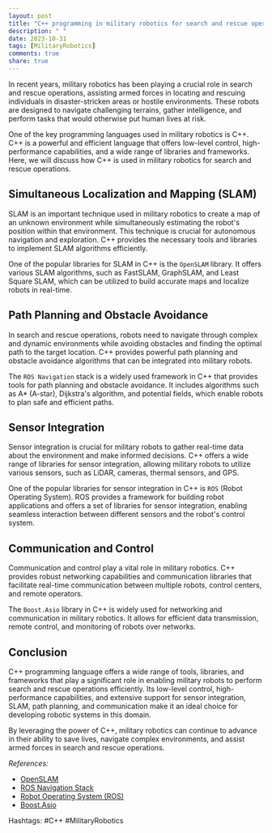 ```yaml
---
layout: post
title: "C++ programming in military robotics for search and rescue operations"
description: " "
date: 2023-10-31
tags: [MilitaryRobotics]
comments: true
share: true
---
```


In recent years, military robotics has been playing a crucial role in search and rescue operations, assisting armed forces in locating and rescuing individuals in disaster-stricken areas or hostile environments. These robots are designed to navigate challenging terrains, gather intelligence, and perform tasks that would otherwise put human lives at risk.

One of the key programming languages used in military robotics is C++. C++ is a powerful and efficient language that offers low-level control, high-performance capabilities, and a wide range of libraries and frameworks. Here, we will discuss how C++ is used in military robotics for search and rescue operations.

## Simultaneous Localization and Mapping (SLAM)

SLAM is an important technique used in military robotics to create a map of an unknown environment while simultaneously estimating the robot's position within that environment. This technique is crucial for autonomous navigation and exploration. C++ provides the necessary tools and libraries to implement SLAM algorithms efficiently.

One of the popular libraries for SLAM in C++ is the `OpenSLAM` library. It offers various SLAM algorithms, such as FastSLAM, GraphSLAM, and Least Square SLAM, which can be utilized to build accurate maps and localize robots in real-time.

## Path Planning and Obstacle Avoidance

In search and rescue operations, robots need to navigate through complex and dynamic environments while avoiding obstacles and finding the optimal path to the target location. C++ provides powerful path planning and obstacle avoidance algorithms that can be integrated into military robots.

The `ROS Navigation` stack is a widely used framework in C++ that provides tools for path planning and obstacle avoidance. It includes algorithms such as A* (A-star), Dijkstra's algorithm, and potential fields, which enable robots to plan safe and efficient paths.

## Sensor Integration

Sensor integration is crucial for military robots to gather real-time data about the environment and make informed decisions. C++ offers a wide range of libraries for sensor integration, allowing military robots to utilize various sensors, such as LiDAR, cameras, thermal sensors, and GPS.

One of the popular libraries for sensor integration in C++ is `ROS` (Robot Operating System). ROS provides a framework for building robot applications and offers a set of libraries for sensor integration, enabling seamless interaction between different sensors and the robot's control system.

## Communication and Control

Communication and control play a vital role in military robotics. C++ provides robust networking capabilities and communication libraries that facilitate real-time communication between multiple robots, control centers, and remote operators.

The `Boost.Asio` library in C++ is widely used for networking and communication in military robotics. It allows for efficient data transmission, remote control, and monitoring of robots over networks.

## Conclusion

C++ programming language offers a wide range of tools, libraries, and frameworks that play a significant role in enabling military robots to perform search and rescue operations efficiently. Its low-level control, high-performance capabilities, and extensive support for sensor integration, SLAM, path planning, and communication make it an ideal choice for developing robotic systems in this domain.

By leveraging the power of C++, military robotics can continue to advance in their ability to save lives, navigate complex environments, and assist armed forces in search and rescue operations.

*References:*
- [OpenSLAM](https://openslam-org.github.io/)
- [ROS Navigation Stack](http://wiki.ros.org/navigation)
- [Robot Operating System (ROS)](https://www.ros.org/)
- [Boost.Asio](https://www.boost.org/doc/libs/1_76_0/doc/html/boost_asio.html)

Hashtags: #C++ #MilitaryRobotics
